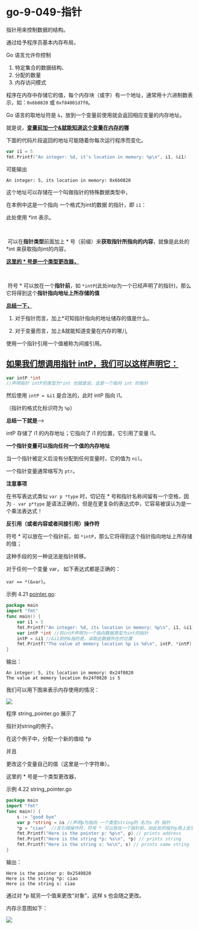 # go-9-049-指针

指针用来控制数据的结构。

通过给予程序员基本内存布局，

Go 语言允许你控制

1. 特定集合的数据结构、
2. 分配的数量
3. 内存访问模式

程序在内存中存储它的值，每个内存块（或字）有一个地址，通常用十六进制数表示，如：`0x6b0820` 或 `0xf84001d7f0`。

Go 语言的取地址符是 `&`，放到一个变量前使用就会返回相应变量的内存地址。

就是说，<u>**变量前加一个&就能知道这个变量在内存的哪**</u>

下面的代码片段返回的地址可能随着你每次运行程序而变化。

```go
var i1 = 5
fmt.Printf("An integer: %d, it's location in memory: %p\n", i1, &i1)
```

可能输出 

`An integer: 5, its location in memory: 0x6b0820`

这个地址可以存储在一个叫做指针的特殊数据类型中，

在本例中这是一个指向 一个格式为int的数据 的指针，即 `i1`：

此处使用 *int 表示。

​	

​				可以在**指针类型**前面加上 * 号（前缀）来**获取指针所指向的内容**，就像是此处的 *int 来获取指向int的内容，



**<u>这里的 * 号是一个类型更改器，</u>**

​	

​				符号 * 可以放在一个**指针前**，如 `*intP`(此处intp为一个已经声明了的指针)，那么它将得到这个**指针指向地址上所存储的值**



<u>**总结一下，**</u>

1. 对于指针而言，加上*可知指针指向的地址储存的值是什么。

2. 对于变量而言，加上&就能知道变量在内存的哪儿

   



使用一个指针引用一个值被称为间接引用。

## <u>如果我们想调用指针 intP，我们可以这样声明它：</u>

```go
var intP *int 
//声明指针 intP的类型为*int 也就是说，这是一个指向 int 的指针
```

然后使用 `intP = &i1` 是合法的，此时 intP 指向 i1。

（指针的格式化标识符为 `%p`）

**总结一下就是**——>

intP 存储了 i1 的内存地址；它指向了 i1 的位置，它引用了变量 i1。

**一个指针变量可以指向任何一个值的内存地址** 

当一个指针被定义后没有分配到任何变量时，它的值为 `nil`。

一个指针变量通常缩写为 `ptr`。

**注意事项**

在书写表达式类似 `var p *type` 时，切记在 * 号和指针名称间留有一个空格，因为 `- var p*type` 是语法正确的，但是在更复杂的表达式中，它容易被误认为是一个乘法表达式！



**反引用（或者内容或者间接引用）操作符**

符号 * 可以放在一个指针前，如 `*intP`，那么它将得到这个指针指向地址上所存储的值；

这种手段的另一种说法是指针转移。

对于任何一个变量 var， 如下表达式都是正确的：

`var == *(&var)`。

示例 4.21 [pointer.go](examples/chapter_4/pointer.go):

```go
package main
import "fmt"
func main() {
	var i1 = 5
	fmt.Printf("An integer: %d, its location in memory: %p\n", i1, &i1)
	var intP *int //将intP声明为一个指向数据类型为int的指针
	intP = &i1 //&i1前的&指的是，读取此数据所在的位置
	fmt.Printf("The value at memory location %p is %d\n", intP, *intP)
}
```

输出：

	An integer: 5, its location in memory: 0x24f0820
	The value at memory location 0x24f0820 is 5

我们可以用下图来表示内存使用的情况：

![](C:\Users\李尤的光影精灵.LAPTOP-85F2O9KH\Desktop\GOnotes\the-way-to-go_ZH_CN-master\eBook\images\4.9_fig4.4.png)





程序 string_pointer.go 展示了

指针对string的例子。

在这个例子中，分配一个新的值给 *p   

并且  

更改这个变量自己的值（这里是一个字符串）。

这里的 * 号是一个类型更改器，

示例 4.22         string_pointer.go

```go
package main
import "fmt"
func main() {
	s := "good bye"
	var p *string = &s //声明p为指向 一个类型string的 名为s 的 指针
	*p = "ciao"  //反引用操作符，符号 * 可以放在一个指针前，如此处的指针p用上反引用操作符*之后的*P，那么它将得到这个指针指向地址上所存储的值；通过对 *p 赋另一个值来更改“对象”，这样 s 也会随之更改。
	fmt.Printf("Here is the pointer p: %p\n", p) // prints address
	fmt.Printf("Here is the string *p: %s\n", *p) // prints string
	fmt.Printf("Here is the string s: %s\n", s) // prints same string
}
```

输出：

	Here is the pointer p: 0x2540820
	Here is the string *p: ciao
	Here is the string s: ciao

通过对 *p 赋另一个值来更改“对象”，这样 s 也会随之更改。

内存示意图如下：

![](C:\Users\李尤的光影精灵.LAPTOP-85F2O9KH\Desktop\GOnotes\the-way-to-go_ZH_CN-master\eBook\images\4.9_fig4.5.png)

